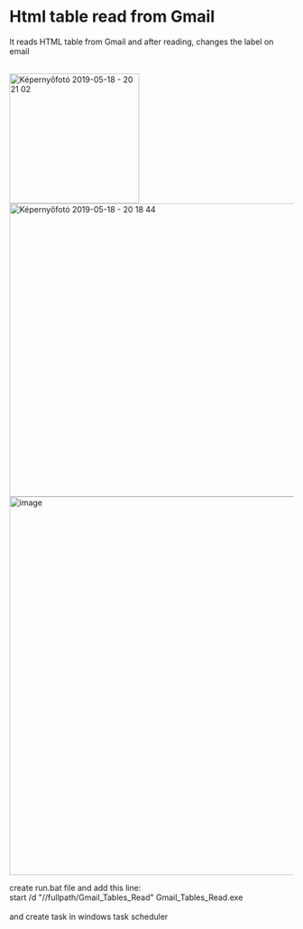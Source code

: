 # Html table read from Gmail
It reads HTML table from Gmail and after reading, changes the label on email<br><br>
 
 
<img width="230" alt="Képernyőfotó 2019-05-18 - 20 21 02" src="https://user-images.githubusercontent.com/24839474/57973713-8d64b000-79ad-11e9-8f05-df21596e3406.png"><br>
<img width="519" alt="Képernyőfotó 2019-05-18 - 20 18 44" src="https://user-images.githubusercontent.com/24839474/57973717-95245480-79ad-11e9-94fd-5d91fe454639.png"><br>
<img width="670" alt="image" src="https://user-images.githubusercontent.com/24839474/57973733-ce5cc480-79ad-11e9-948f-91d9071a81ed.png"><br>


create run.bat file and add this line:<br>
start /d "//fullpath/Gmail_Tables_Read" Gmail_Tables_Read.exe<br>
<br>
and create task in windows task scheduler <br>
